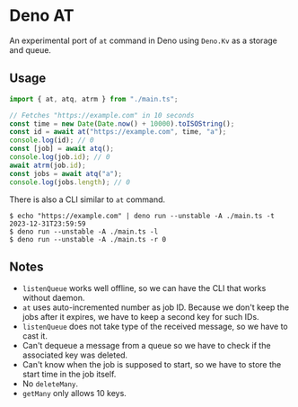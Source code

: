 # Deno AT

An experimental port of `at` command in Deno using `Deno.Kv` as a storage and
queue.

## Usage

```typescript
import { at, atq, atrm } from "./main.ts";

// Fetches "https://example.com" in 10 seconds
const time = new Date(Date.now() + 10000).toISOString();
const id = await at("https://example.com", time, "a");
console.log(id); // 0
const [job] = await atq();
console.log(job.id); // 0
await atrm(job.id);
const jobs = await atq("a");
console.log(jobs.length); // 0
```

There is also a CLI similar to `at` command.

```shell
$ echo "https://example.com" | deno run --unstable -A ./main.ts -t 2023-12-31T23:59:59
$ deno run --unstable -A ./main.ts -l
$ deno run --unstable -A ./main.ts -r 0
```

## Notes

- `listenQueue` works well offline, so we can have the CLI that works without
  daemon.
- `at` uses auto-incremented number as job ID. Because we don't keep the jobs
  after it expires, we have to keep a second key for such IDs.
- `listenQueue` does not take type of the received message, so we have to cast
  it.
- Can't dequeue a message from a queue so we have to check if the associated key
  was deleted.
- Can't know when the job is supposed to start, so we have to store the start
  time in the job itself.
- No `deleteMany`.
- `getMany` only allows 10 keys.
